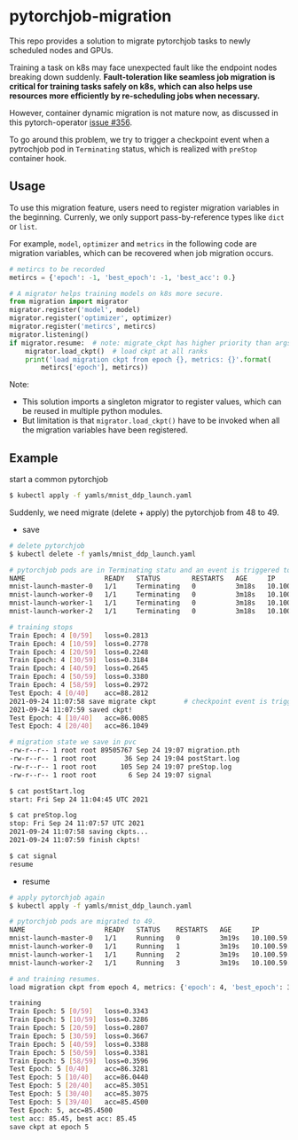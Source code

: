 # pytorchjob-migration

This repo provides a solution to migrate pytorchjob tasks to newly scheduled nodes and GPUs.



Training a task on k8s may face unexpected fault like the endpoint nodes breaking down suddenly. **Fault-toleration like seamless job migration is critical for training tasks safely on k8s, which can also helps use resources more efficiently by re-scheduling jobs when necessary.**

However, container dynamic migration is not mature now, as discussed in this pytorch-operator [issue #356](https://github.com/kubeflow/pytorch-operator/issues/356). 

To go around this problem, we try to trigger a checkpoint event when a pytrochjob pod in `Terminating`  status, which is realized with `preStop` container hook.



## Usage

To use this migration feature, users need to register migration variables in the beginning. Currenly, we only support pass-by-reference types like `dict` or `list`.

For example, `model`, `optimizer` and `metrics` in the following code are migration variables, which can be recovered when job migration occurs.

```python
# metircs to be recorded
metircs = {'epoch': -1, 'best_epoch': -1, 'best_acc': 0.}

# A migrator helps training models on k8s more secure.
from migration import migrator
migrator.register('model', model)
migrator.register('optimizer', optimizer)
migrator.register('metircs', metircs)
migrator.listening()
if migrator.resume:  # note: migrate_ckpt has higher priority than args.ckpt
    migrator.load_ckpt()  # load ckpt at all ranks
    print('load migration ckpt from epoch {}, metrics: {}'.format(
        metircs['epoch'], metircs))
```

Note:

- This solution imports a singleton migrator to register values, which can be reused in multiple python modules.
- But limitation is that `migrator.load_ckpt()` have to be invoked when all the migration variables have been registered.


## Example

start a common pytorchjob

```sh
$ kubectl apply -f yamls/mnist_ddp_launch.yaml
```

Suddenly, we need migrate (delete + apply) the pytorchjob from 48 to 49.

- save

```sh
# delete pytorchjob
$ kubectl delete -f yamls/mnist_ddp_launch.yaml

# pytorchjob pods are in Terminating statu and an event is triggered to save checkpoint in pvc.
NAME                    READY   STATUS        RESTARTS   AGE     IP              NODE             
mnist-launch-master-0   1/1     Terminating   0          3m18s   10.100.59.175   gpu-10-252-192-48
mnist-launch-worker-0   1/1     Terminating   0          3m18s   10.100.59.131   gpu-10-252-192-48
mnist-launch-worker-1   1/1     Terminating   0          3m18s   10.100.59.136   gpu-10-252-192-48
mnist-launch-worker-2   1/1     Terminating   0          3m18s   10.100.59.132   gpu-10-252-192-48

# training stops
Train Epoch: 4 [0/59]   loss=0.2813
Train Epoch: 4 [10/59]  loss=0.2778
Train Epoch: 4 [20/59]  loss=0.2248
Train Epoch: 4 [30/59]  loss=0.3184
Train Epoch: 4 [40/59]  loss=0.2645
Train Epoch: 4 [50/59]  loss=0.3380
Train Epoch: 4 [58/59]  loss=0.2972
Test Epoch: 4 [0/40]    acc=88.2812
2021-09-24 11:07:58 save migrate ckpt		# checkpoint event is triggered
2021-09-24 11:07:59 saved ckpt!
Test Epoch: 4 [10/40]   acc=86.0085
Test Epoch: 4 [20/40]   acc=86.1049

# migration state we save in pvc
-rw-r--r-- 1 root root 89505767 Sep 24 19:07 migration.pth
-rw-r--r-- 1 root root       36 Sep 24 19:04 postStart.log
-rw-r--r-- 1 root root      105 Sep 24 19:07 preStop.log
-rw-r--r-- 1 root root        6 Sep 24 19:07 signal

$ cat postStart.log
start: Fri Sep 24 11:04:45 UTC 2021

$ cat preStop.log
stop: Fri Sep 24 11:07:57 UTC 2021
2021-09-24 11:07:58 saving ckpts...
2021-09-24 11:07:59 finish ckpts!

$ cat signal
resume
```

- resume

```sh
# apply pytorchjob again
$ kubectl apply -f yamls/mnist_ddp_launch.yaml

# pytorchjob pods are migrated to 49.
NAME                    READY   STATUS    RESTARTS   AGE     IP              NODE             
mnist-launch-master-0   1/1     Running   0          3m19s   10.100.59.5     gpu-10-252-192-49
mnist-launch-worker-0   1/1     Running   1          3m19s   10.100.59.12    gpu-10-252-192-49
mnist-launch-worker-1   1/1     Running   2          3m19s   10.100.59.63    gpu-10-252-192-49
mnist-launch-worker-2   1/1     Running   3          3m19s   10.100.59.24    gpu-10-252-192-49

# and training resumes.
load migration ckpt from epoch 4, metrics: {'epoch': 4, 'best_epoch': 3, 'best_acc': 85.56}

training
Train Epoch: 5 [0/59]   loss=0.3343
Train Epoch: 5 [10/59]  loss=0.3286
Train Epoch: 5 [20/59]  loss=0.2807
Train Epoch: 5 [30/59]  loss=0.3667
Train Epoch: 5 [40/59]  loss=0.3388
Train Epoch: 5 [50/59]  loss=0.3381
Train Epoch: 5 [58/59]  loss=0.3596
Test Epoch: 5 [0/40]    acc=86.3281
Test Epoch: 5 [10/40]   acc=86.0440
Test Epoch: 5 [20/40]   acc=85.3051
Test Epoch: 5 [30/40]   acc=85.3075
Test Epoch: 5 [39/40]   acc=85.4500
Test Epoch: 5, acc=85.4500
test acc: 85.45, best acc: 85.45
save ckpt at epoch 5
```
